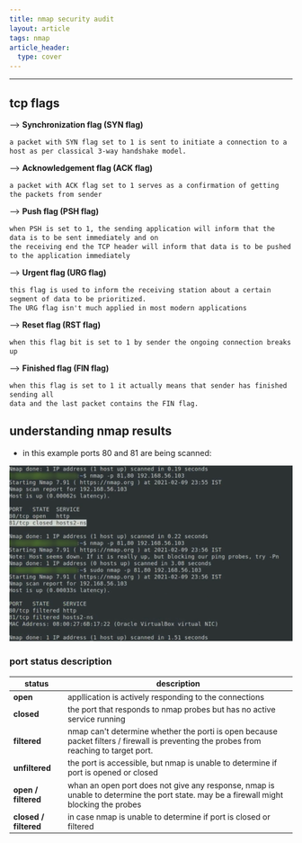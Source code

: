 ```yaml
---
title: nmap security audit
layout: article
tags: nmap
article_header:
  type: cover
---
```


---
## **tcp flags**

--> **Synchronization flag (SYN flag)**
```
a packet with SYN flag set to 1 is sent to initiate a connection to a host as per classical 3-way handshake model.  
```

--> **Acknowledgement flag (ACK flag)**
```
a packet with ACK flag set to 1 serves as a confirmation of getting the packets from sender
```

--> **Push flag (PSH flag)**
```
when PSH is set to 1, the sending application will inform that the data is to be sent immediately and on  
the receiving end the TCP header will inform that data is to be pushed to the application immediately
```

--> **Urgent flag (URG flag)**
```
this flag is used to inform the receiving station about a certain segment of data to be prioritized.
The URG flag isn't much applied in most modern applications
```
--> **Reset flag (RST flag)**
```
when this flag bit is set to 1 by sender the ongoing connection breaks up
```

--> **Finished flag (FIN flag)**
```
when this flag is set to 1 it actually means that sender has finished sending all  
data and the last packet contains the FIN flag.
```

## **understanding nmap results**

- in this example ports 80 and 81 are being scanned:


![Port status](/assets/images/nmap/initial-scan.png)  

### **port status description**
| status | description  
|-|-|  
| **open** | appllication is actively responding to the connections  
| **closed** | the port that responds to nmap probes but has no active service running  
| **filtered** | nmap can't determine whether the porti is open because packet filters / firewall is preventing the probes from reaching to target port.  
| **unfiltered** | the port is accessible, but nmap is unable to determine if port is opened or closed  
| **open / filtered** | whan an open port does not give any response, nmap is unable to determine the port state. may be a firewall might blocking the probes  
| **closed / filtered** | in case nmap is unable to determine if port is closed or filtered  

